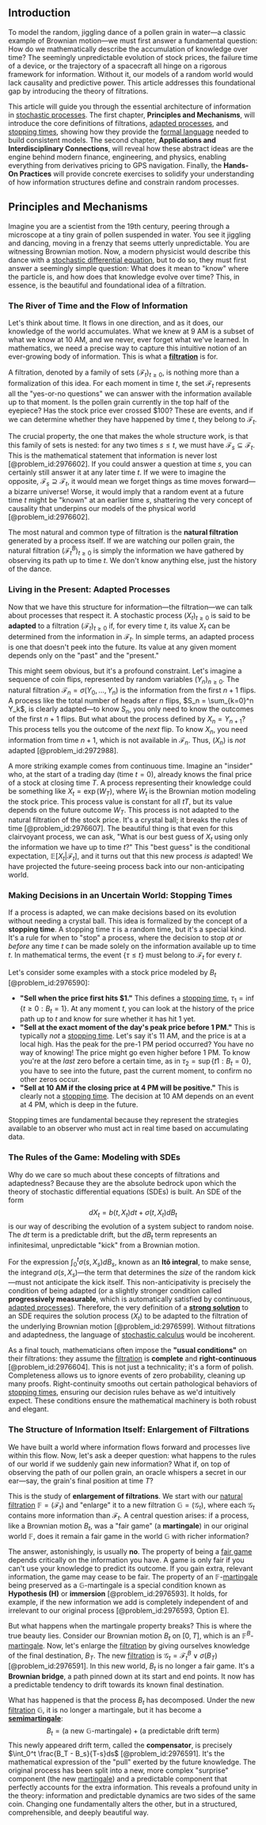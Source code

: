 ## Introduction
To model the random, jiggling dance of a pollen grain in water—a classic example of Brownian motion—we must first answer a fundamental question: How do we mathematically describe the accumulation of knowledge over time? The seemingly unpredictable evolution of stock prices, the failure time of a device, or the trajectory of a spacecraft all hinge on a rigorous framework for information. Without it, our models of a random world would lack causality and predictive power. This article addresses this foundational gap by introducing the theory of filtrations.

This article will guide you through the essential architecture of information in [stochastic processes](@article_id:141072). The first chapter, **Principles and Mechanisms**, will introduce the core definitions of filtrations, [adapted processes](@article_id:187216), and [stopping times](@article_id:261305), showing how they provide the [formal language](@article_id:153144) needed to build consistent models. The second chapter, **Applications and Interdisciplinary Connections**, will reveal how these abstract ideas are the engine behind modern finance, engineering, and physics, enabling everything from derivatives pricing to GPS navigation. Finally, the **Hands-On Practices** will provide concrete exercises to solidify your understanding of how information structures define and constrain random processes.

## Principles and Mechanisms

Imagine you are a scientist from the 19th century, peering through a microscope at a tiny grain of pollen suspended in water. You see it jiggling and dancing, moving in a frenzy that seems utterly unpredictable. You are witnessing Brownian motion. Now, a modern physicist would describe this dance with a [stochastic differential equation](@article_id:139885), but to do so, they must first answer a seemingly simple question: What does it mean to "know" where the particle is, and how does that knowledge evolve over time? This, in essence, is the beautiful and foundational idea of a filtration.

### The River of Time and the Flow of Information

Let's think about time. It flows in one direction, and as it does, our knowledge of the world accumulates. What we knew at 9 AM is a subset of what we know at 10 AM, and we never, ever forget what we've learned. In mathematics, we need a precise way to capture this intuitive notion of an ever-growing body of information. This is what a **[filtration](@article_id:161519)** is for.

A filtration, denoted by a family of sets $(\mathcal{F}_t)_{t \ge 0}$, is nothing more than a formalization of this idea. For each moment in time $t$, the set $\mathcal{F}_t$ represents all the "yes-or-no questions" we can answer with the information available up to that moment. Is the pollen grain currently in the top half of the eyepiece? Has the stock price ever crossed $100? These are events, and if we can determine whether they have happened by time $t$, they belong to $\mathcal{F}_t$.

The crucial property, the one that makes the whole structure work, is that this family of sets is nested: for any two times $s \le t$, we must have $\mathcal{F}_s \subseteq \mathcal{F}_t$. This is the mathematical statement that information is never lost [@problem_id:2976602]. If you could answer a question at time $s$, you can certainly still answer it at any later time $t$. If we were to imagine the opposite, $\mathcal{F}_s \supseteq \mathcal{F}_t$, it would mean we forget things as time moves forward—a bizarre universe! Worse, it would imply that a random event at a future time $t$ might be "known" at an earlier time $s$, shattering the very concept of causality that underpins our models of the physical world [@problem_id:2976602].

The most natural and common type of filtration is the **natural filtration** generated by a process itself. If we are watching our pollen grain, the natural filtration $(\mathcal{F}_t^B)_{t \ge 0}$ is simply the information we have gathered by observing its path up to time $t$. We don't know anything else, just the history of the dance.

### Living in the Present: Adapted Processes

Now that we have this structure for information—the filtration—we can talk about processes that respect it. A stochastic process $(X_t)_{t \ge 0}$ is said to be **adapted** to a filtration $(\mathcal{F}_t)_{t \ge 0}$ if, for every time $t$, its value $X_t$ can be determined from the information in $\mathcal{F}_t$. In simple terms, an adapted process is one that doesn't peek into the future. Its value at any given moment depends only on the "past" and the "present."

This might seem obvious, but it's a profound constraint. Let's imagine a sequence of coin flips, represented by random variables $(Y_n)_{n \ge 0}$. The natural filtration $\mathcal{F}_n = \sigma(Y_0, \dots, Y_n)$ is the information from the first $n+1$ flips. A process like the total number of heads after $n$ flips, $S_n = \sum_{k=0}^n Y_k$, is clearly adapted—to know $S_n$, you only need to know the outcomes of the first $n+1$ flips. But what about the process defined by $X_n = Y_{n+1}$? This process tells you the outcome of the *next* flip. To know $X_n$, you need information from time $n+1$, which is not available in $\mathcal{F}_n$. Thus, $(X_n)$ is *not* adapted [@problem_id:2972988].

A more striking example comes from continuous time. Imagine an "insider" who, at the start of a trading day (time $t=0$), already knows the final price of a stock at closing time $T$. A process representing their knowledge could be something like $X_t = \exp(W_T)$, where $W_t$ is the Brownian motion modeling the stock price. This process value is constant for all $t  T$, but its value depends on the future outcome $W_T$. This process is not adapted to the natural filtration of the stock price. It's a crystal ball; it breaks the rules of time [@problem_id:2976607]. The beautiful thing is that even for this clairvoyant process, we can ask, "What is our best guess of $X_t$ using only the information we have up to time $t$?" This "best guess" is the conditional expectation, $\mathbb{E}[X_t | \mathcal{F}_t]$, and it turns out that this new process *is* adapted! We have projected the future-seeing process back into our non-anticipating world.

### Making Decisions in an Uncertain World: Stopping Times

If a process is adapted, we can make decisions based on its evolution without needing a crystal ball. This idea is formalized by the concept of a **stopping time**. A stopping time $\tau$ is a random time, but it's a special kind. It's a rule for when to "stop" a process, where the decision to stop *at or before* any time $t$ can be made solely on the information available up to time $t$. In mathematical terms, the event $\{\tau \le t\}$ must belong to $\mathcal{F}_t$ for every $t$.

Let's consider some examples with a stock price modeled by $B_t$ [@problem_id:2976590]:
-   **"Sell when the price first hits $1."** This defines a [stopping time](@article_id:269803), $\tau_1 = \inf\{t \ge 0 : B_t = 1\}$. At any moment $t$, you can look at the history of the price path up to $t$ and know for sure whether it has hit $1$ yet.
-   **"Sell at the exact moment of the day's peak price before 1 PM."** This is typically *not* a [stopping time](@article_id:269803). Let's say it's 11 AM, and the price is at a local high. Has the peak for the pre-1 PM period occurred? You have no way of knowing! The price might go even higher before 1 PM. To know you're at the *last* zero before a certain time, as in $\tau_2 = \sup\{t1: B_t=0\}$, you have to see into the future, past the current moment, to confirm no other zeros occur.
-   **"Sell at 10 AM if the closing price at 4 PM will be positive."** This is clearly not a [stopping time](@article_id:269803). The decision at 10 AM depends on an event at 4 PM, which is deep in the future.

Stopping times are fundamental because they represent the strategies available to an observer who must act in real time based on accumulating data.

### The Rules of the Game: Modeling with SDEs

Why do we care so much about these concepts of filtrations and adaptedness? Because they are the absolute bedrock upon which the theory of stochastic differential equations (SDEs) is built. An SDE of the form
$$ dX_t = b(t, X_t)dt + \sigma(t, X_t)dB_t $$
is our way of describing the evolution of a system subject to random noise. The $dt$ term is a predictable drift, but the $dB_t$ term represents an infinitesimal, unpredictable "kick" from a Brownian motion.

For the expression $\int_0^t \sigma(s,X_s)dB_s$, known as an **Itô integral**, to make sense, the integrand $\sigma(s,X_s)$—the term that determines the *size* of the random kick—must not anticipate the kick itself. This non-anticipativity is precisely the condition of being adapted (or a slightly stronger condition called **progressively measurable**, which is automatically satisfied by continuous, [adapted processes](@article_id:187216)). Therefore, the very definition of a **[strong solution](@article_id:197850)** to an SDE requires the solution process $(X_t)$ to be adapted to the filtration of the underlying Brownian motion [@problem_id:2976599]. Without filtrations and adaptedness, the language of [stochastic calculus](@article_id:143370) would be incoherent.

As a final touch, mathematicians often impose the **"usual conditions"** on their filtrations: they assume the [filtration](@article_id:161519) is **complete** and **right-continuous** [@problem_id:2976604]. This is not just a technicality; it's a form of polish. Completeness allows us to ignore events of zero probability, cleaning up many proofs. Right-continuity smooths out certain pathological behaviors of [stopping times](@article_id:261305), ensuring our decision rules behave as we'd intuitively expect. These conditions ensure the mathematical machinery is both robust and elegant.

### The Structure of Information Itself: Enlargement of Filtrations

We have built a world where information flows forward and processes live within this flow. Now, let's ask a deeper question: what happens to the rules of our world if we suddenly gain new information? What if, on top of observing the path of our pollen grain, an oracle whispers a secret in our ear—say, the grain's final position at time $T$?

This is the study of **enlargement of filtrations**. We start with our [natural filtration](@article_id:200118) $\mathbb{F} = (\mathcal{F}_t)$ and "enlarge" it to a new filtration $\mathbb{G} = (\mathcal{G}_t)$, where each $\mathcal{G}_t$ contains more information than $\mathcal{F}_t$. A central question arises: if a process, like a Brownian motion $B_t$, was a "fair game" (a **martingale**) in our original world $\mathbb{F}$, does it remain a fair game in the world $\mathbb{G}$ with richer information?

The answer, astonishingly, is usually **no**. The property of being a [fair game](@article_id:260633) depends critically on the information you have. A game is only fair if you can't use your knowledge to predict its outcome. If you gain extra, relevant information, the game may cease to be fair. The property of an $\mathbb{F}$-[martingale](@article_id:145542) being preserved as a $\mathbb{G}$-martingale is a special condition known as **Hypothesis (H)** or **immersion** [@problem_id:2976593]. It holds, for example, if the new information we add is completely independent of and irrelevant to our original process [@problem_id:2976593, Option E].

But what happens when the martingale property breaks? This is where the true beauty lies. Consider our Brownian motion $B_t$ on $[0,T]$, which is an $\mathbb{F}^B$-[martingale](@article_id:145542). Now, let's enlarge the [filtration](@article_id:161519) by giving ourselves knowledge of the final destination, $B_T$. The new [filtration](@article_id:161519) is $\mathcal{G}_t = \mathcal{F}_t^B \vee \sigma(B_T)$ [@problem_id:2976591]. In this new world, $B_t$ is no longer a fair game. It's a **Brownian bridge**, a path pinned down at its start and end points. It now has a predictable tendency to drift towards its known final destination.

What has happened is that the process $B_t$ has decomposed. Under the new [filtration](@article_id:161519) $\mathbb{G}$, it is no longer a martingale, but it has become a **[semimartingale](@article_id:187944)**:
$$ B_t = (\text{a new } \mathbb{G}\text{-martingale}) + (\text{a predictable drift term}) $$
This newly appeared drift term, called the **compensator**, is precisely $\int_0^t \frac{B_T - B_s}{T-s}ds$ [@problem_id:2976591]. It's the mathematical expression of the "pull" exerted by the future knowledge. The original process has been split into a new, more complex "surprise" component (the new [martingale](@article_id:145542)) and a predictable component that perfectly accounts for the extra information. This reveals a profound unity in the theory: information and predictable dynamics are two sides of the same coin. Changing one fundamentally alters the other, but in a structured, comprehensible, and deeply beautiful way.